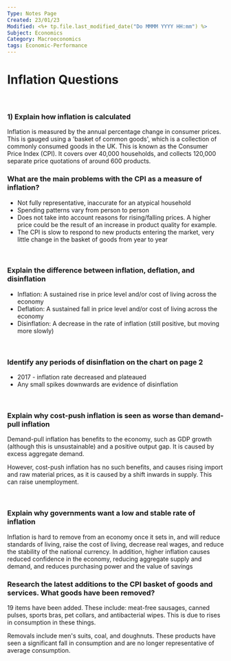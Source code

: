```yaml
---
Type: Notes Page
Created: 23/01/23
Modified: <%+ tp.file.last_modified_date("Do MMMM YYYY HH:mm") %>
Subject: Economics
Category: Macroeconomics
tags: Economic-Performance
---
```


# Inflation Questions

</br>

### 1) Explain how inflation is calculated

Inflation is measured by the annual percentage change in consumer prices. This is gauged using a 'basket of common goods', which is a collection of commonly consumed goods in the UK. This is known as the Consumer Price Index (CPI). It covers over 40,000 households, and collects 120,000 separate price quotations of around 600 products.
</br>

### What are the main problems with the CPI as a measure of inflation?

- Not fully representative, inaccurate for an atypical household
- Spending patterns vary from person to person
- Does not take into account reasons for rising/falling prices. A higher price could be the result of an increase in product quality for example.
- The CPI is slow to respond to new products entering the market, very little change in the basket of goods from year to year
</br>

### Explain the difference between inflation, deflation, and disinflation

- Inflation: A sustained rise in price level and/or cost of living across the economy
- Deflation: A sustained fall in price level and/or cost of living across the economy
- Disinflation: A decrease in the rate of inflation (still positive, but moving more slowly)

</br>

### Identify any periods of disinflation on the chart on page 2

- 2017 - inflation rate decreased and plateaued
- Any small spikes downwards are evidence of disinflation

</br>

### Explain why cost-push inflation is seen as worse than demand-pull inflation

Demand-pull inflation has benefits to the economy, such as GDP growth (although this is unsustainable) and a positive output gap. It is caused by excess aggregate demand.

However, cost-push inflation has no such benefits, and causes rising import and raw material prices, as it is caused by a shift inwards in supply. This can raise unemployment.

</br>

### Explain why governments want a low and stable rate of inflation

Inflation is hard to remove from an economy once it sets in, and will reduce standards of living, raise the cost of living, decrease real wages, and reduce the stability of the national currency. In addition, higher inflation causes reduced confidence in the economy, reducing aggregate supply and demand, and reduces purchasing power and the value of savings
</br>

### Research the latest additions to the CPI basket of goods and services. What goods have been removed?

19 items have been added. These include: meat-free sausages, canned pulses, sports bras, pet collars, and antibacterial wipes. This is due to rises in consumption in these things.

Removals include men's suits, coal, and doughnuts. These products have seen a significant fall in consumption and are no longer representative of average consumption.
